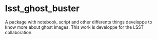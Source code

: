 # lsst_ghost_buster
A package with notebook, script and other differents things developpe to know more about ghost images. This work is developpe for the LSST collaboration.


